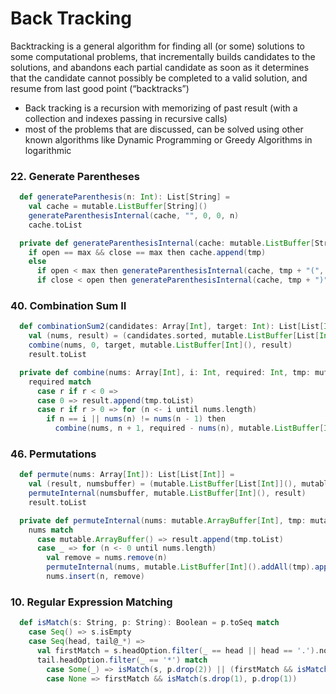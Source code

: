 # Back Tracking
Backtracking is a general algorithm for finding all (or some) solutions to some computational problems, that incrementally builds candidates to the solutions, and abandons each partial candidate as soon as it determines that the candidate cannot possibly be completed to a valid solution, and resume from last good point (“backtracks”)
- Back tracking is a recursion with memorizing of past result (with a collection and indexes passing in recursive calls) 
- most of the problems that are discussed, can be solved using other known algorithms like Dynamic Programming or Greedy Algorithms in logarithmic

### 22. Generate Parentheses
```scala
  def generateParenthesis(n: Int): List[String] =
    val cache = mutable.ListBuffer[String]()
    generateParenthesisInternal(cache, "", 0, 0, n)
    cache.toList

  private def generateParenthesisInternal(cache: mutable.ListBuffer[String], tmp: String, open: Int, close: Int, max: Int): Unit =
    if open == max && close == max then cache.append(tmp)
    else
      if open < max then generateParenthesisInternal(cache, tmp + "(", open + 1, close, max)
      if close < open then generateParenthesisInternal(cache, tmp + ")", open, close + 1, max)
```

### 40. Combination Sum II
```scala
  def combinationSum2(candidates: Array[Int], target: Int): List[List[Int]] =
    val (nums, result) = (candidates.sorted, mutable.ListBuffer[List[Int]]())
    combine(nums, 0, target, mutable.ListBuffer[Int](), result)
    result.toList

  private def combine(nums: Array[Int], i: Int, required: Int, tmp: mutable.ListBuffer[Int], result: mutable.ListBuffer[List[Int]]): Unit =
    required match
      case r if r < 0 =>
      case 0 => result.append(tmp.toList)
      case r if r > 0 => for (n <- i until nums.length)
        if n == i || nums(n) != nums(n - 1) then
          combine(nums, n + 1, required - nums(n), mutable.ListBuffer[Int]().addAll(tmp).append(nums(n)), result)
```

### 46. Permutations
```scala
  def permute(nums: Array[Int]): List[List[Int]] =
    val (result, numsbuffer) = (mutable.ListBuffer[List[Int]](), mutable.ArrayBuffer[Int]().addAll(nums))
    permuteInternal(numsbuffer, mutable.ListBuffer[Int](), result)
    result.toList

  private def permuteInternal(nums: mutable.ArrayBuffer[Int], tmp: mutable.ListBuffer[Int], result: mutable.ListBuffer[List[Int]]): Unit =
    nums match
      case mutable.ArrayBuffer() => result.append(tmp.toList)
      case _ => for (n <- 0 until nums.length)
        val remove = nums.remove(n)
        permuteInternal(nums, mutable.ListBuffer[Int]().addAll(tmp).append(remove), result)
        nums.insert(n, remove)
```

### 10. Regular Expression Matching
```scala
  def isMatch(s: String, p: String): Boolean = p.toSeq match
    case Seq() => s.isEmpty
    case Seq(head, tail@_*) =>
      val firstMatch = s.headOption.filter(_ == head || head == '.').nonEmpty
      tail.headOption.filter(_ == '*') match
        case Some(_) => isMatch(s, p.drop(2)) || (firstMatch && isMatch(s.drop(1), p))
        case None => firstMatch && isMatch(s.drop(1), p.drop(1))
```
